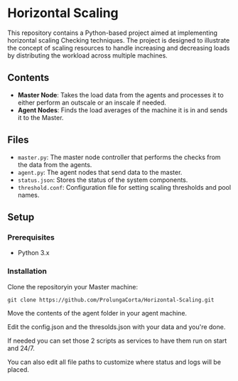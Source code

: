 # Horizontal Scaling

This repository contains a Python-based project aimed at implementing horizontal scaling Checking techniques. The project is designed to illustrate the concept of scaling resources to handle increasing and decreasing loads by distributing the workload across multiple machines.

## Contents

- **Master Node**: Takes the load data from the agents and processes it to either perform an outscale or an inscale if needed.
- **Agent Nodes**: Finds the load averages of the machine it is in and sends it to the Master.

## Files

- `master.py`: The master node controller that performs the checks from the data from the agents.
- `agent.py`: The agent nodes that send data to the master.
- `status.json`: Stores the status of the system components.
- `threshold.conf`: Configuration file for setting scaling thresholds and pool names.

## Setup

### Prerequisites
- Python 3.x

### Installation

Clone the repositoryin your Master machine:

    git clone https://github.com/ProlungaCorta/Horizontal-Scaling.git

Move the contents of the agent folder in your agent machine.

Edit the config.json and the thresolds.json with your data and you're done.

If needed you can set those 2 scripts as services to have them run on start and 24/7.

You can also edit all file paths to customize where status and logs will be placed.
